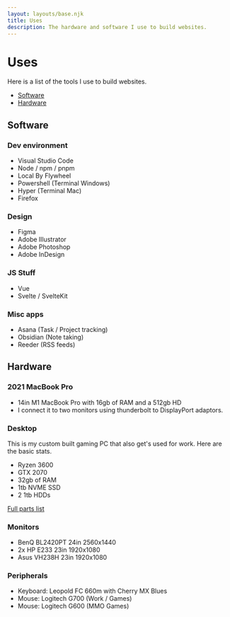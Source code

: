 ```yaml
---
layout: layouts/base.njk
title: Uses
description: The hardware and software I use to build websites.
---
```


<div class="section">

# Uses

Here is a list of the tools I use to build websites.

- [Software](#software)
- [Hardware](#hardware)

## Software

### Dev environment

- Visual Studio Code
- Node / npm / pnpm
- Local By Flywheel
- Powershell (Terminal Windows)
- Hyper (Terminal Mac)
- Firefox

### Design

- Figma
- Adobe Illustrator
- Adobe Photoshop
- Adobe InDesign

### JS Stuff

- Vue
- Svelte / SvelteKit

### Misc apps

- Asana (Task / Project tracking)
- Obsidian (Note taking)
- Reeder (RSS feeds)

## Hardware

### 2021 MacBook Pro

- 14in M1 MacBook Pro with 16gb of RAM and a 512gb HD
- I connect it to two monitors using thunderbolt to DisplayPort adaptors.

### Desktop

This is my custom built gaming PC that also get's used for work. Here are the basic stats.

- Ryzen 3600
- GTX 2070
- 32gb of RAM
- 1tb NVME SSD
- 2 1tb HDDs

[Full parts list](https://pcpartpicker.com/user/Fiserne/saved/#view=Tmswzy)

### Monitors

- BenQ BL2420PT 24in 2560x1440
- 2x HP E233 23in 1920x1080
- Asus VH238H 23in 1920x1080

### Peripherals

- Keyboard: Leopold FC 660m with Cherry MX Blues
- Mouse: Logitech G700 (Work / Games)
- Mouse: Logitech G600 (MMO Games)

</div>
